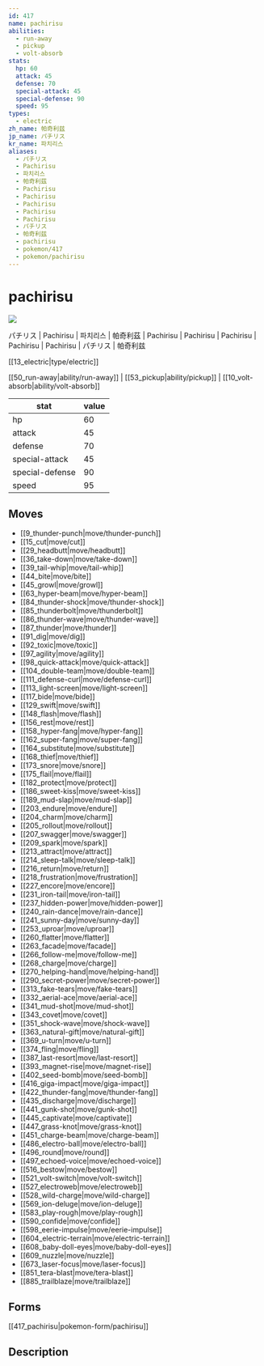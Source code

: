 ```yaml
---
id: 417
name: pachirisu
abilities:
  - run-away
  - pickup
  - volt-absorb
stats:
  hp: 60
  attack: 45
  defense: 70
  special-attack: 45
  special-defense: 90
  speed: 95
types:
  - electric
zh_name: 帕奇利兹
jp_name: パチリス
kr_name: 파치리스
aliases:
  - パチリス
  - Pachirisu
  - 파치리스
  - 帕奇利茲
  - Pachirisu
  - Pachirisu
  - Pachirisu
  - Pachirisu
  - Pachirisu
  - パチリス
  - 帕奇利兹
  - pachirisu
  - pokemon/417
  - pokemon/pachirisu
---
```

# pachirisu

![](https://raw.githubusercontent.com/PokeAPI/sprites/master/sprites/pokemon/417.png)

パチリス | Pachirisu | 파치리스 | 帕奇利茲 | Pachirisu | Pachirisu | Pachirisu | Pachirisu | Pachirisu | パチリス | 帕奇利兹

[[13_electric|type/electric]]

[[50_run-away|ability/run-away]] | [[53_pickup|ability/pickup]] | [[10_volt-absorb|ability/volt-absorb]]

|stat|value|
|---|---|
|hp|60|
|attack|45|
|defense|70|
|special-attack|45|
|special-defense|90|
|speed|95|


## Moves

- [[9_thunder-punch|move/thunder-punch]]
- [[15_cut|move/cut]]
- [[29_headbutt|move/headbutt]]
- [[36_take-down|move/take-down]]
- [[39_tail-whip|move/tail-whip]]
- [[44_bite|move/bite]]
- [[45_growl|move/growl]]
- [[63_hyper-beam|move/hyper-beam]]
- [[84_thunder-shock|move/thunder-shock]]
- [[85_thunderbolt|move/thunderbolt]]
- [[86_thunder-wave|move/thunder-wave]]
- [[87_thunder|move/thunder]]
- [[91_dig|move/dig]]
- [[92_toxic|move/toxic]]
- [[97_agility|move/agility]]
- [[98_quick-attack|move/quick-attack]]
- [[104_double-team|move/double-team]]
- [[111_defense-curl|move/defense-curl]]
- [[113_light-screen|move/light-screen]]
- [[117_bide|move/bide]]
- [[129_swift|move/swift]]
- [[148_flash|move/flash]]
- [[156_rest|move/rest]]
- [[158_hyper-fang|move/hyper-fang]]
- [[162_super-fang|move/super-fang]]
- [[164_substitute|move/substitute]]
- [[168_thief|move/thief]]
- [[173_snore|move/snore]]
- [[175_flail|move/flail]]
- [[182_protect|move/protect]]
- [[186_sweet-kiss|move/sweet-kiss]]
- [[189_mud-slap|move/mud-slap]]
- [[203_endure|move/endure]]
- [[204_charm|move/charm]]
- [[205_rollout|move/rollout]]
- [[207_swagger|move/swagger]]
- [[209_spark|move/spark]]
- [[213_attract|move/attract]]
- [[214_sleep-talk|move/sleep-talk]]
- [[216_return|move/return]]
- [[218_frustration|move/frustration]]
- [[227_encore|move/encore]]
- [[231_iron-tail|move/iron-tail]]
- [[237_hidden-power|move/hidden-power]]
- [[240_rain-dance|move/rain-dance]]
- [[241_sunny-day|move/sunny-day]]
- [[253_uproar|move/uproar]]
- [[260_flatter|move/flatter]]
- [[263_facade|move/facade]]
- [[266_follow-me|move/follow-me]]
- [[268_charge|move/charge]]
- [[270_helping-hand|move/helping-hand]]
- [[290_secret-power|move/secret-power]]
- [[313_fake-tears|move/fake-tears]]
- [[332_aerial-ace|move/aerial-ace]]
- [[341_mud-shot|move/mud-shot]]
- [[343_covet|move/covet]]
- [[351_shock-wave|move/shock-wave]]
- [[363_natural-gift|move/natural-gift]]
- [[369_u-turn|move/u-turn]]
- [[374_fling|move/fling]]
- [[387_last-resort|move/last-resort]]
- [[393_magnet-rise|move/magnet-rise]]
- [[402_seed-bomb|move/seed-bomb]]
- [[416_giga-impact|move/giga-impact]]
- [[422_thunder-fang|move/thunder-fang]]
- [[435_discharge|move/discharge]]
- [[441_gunk-shot|move/gunk-shot]]
- [[445_captivate|move/captivate]]
- [[447_grass-knot|move/grass-knot]]
- [[451_charge-beam|move/charge-beam]]
- [[486_electro-ball|move/electro-ball]]
- [[496_round|move/round]]
- [[497_echoed-voice|move/echoed-voice]]
- [[516_bestow|move/bestow]]
- [[521_volt-switch|move/volt-switch]]
- [[527_electroweb|move/electroweb]]
- [[528_wild-charge|move/wild-charge]]
- [[569_ion-deluge|move/ion-deluge]]
- [[583_play-rough|move/play-rough]]
- [[590_confide|move/confide]]
- [[598_eerie-impulse|move/eerie-impulse]]
- [[604_electric-terrain|move/electric-terrain]]
- [[608_baby-doll-eyes|move/baby-doll-eyes]]
- [[609_nuzzle|move/nuzzle]]
- [[673_laser-focus|move/laser-focus]]
- [[851_tera-blast|move/tera-blast]]
- [[885_trailblaze|move/trailblaze]]

## Forms



[[417_pachirisu|pokemon-form/pachirisu]]

## Description



